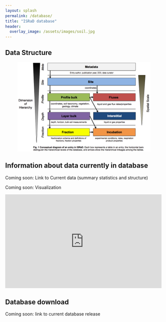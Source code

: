 ```yaml
---
layout: splash
permalink: /database/
title: "ISRaD database"
header:
  overlay_image: /assets/images/soil.jpg
---
```


## Data Structure

<figure>
	<img src="https://github.com/International-Soil-Radiocarbon-Database/ISRaD/raw/master/assets/images/structure_new.png">
</figure>

## Information about data currently in database

Coming soon: Link to Current data (summary statistics and structure)

Coming soon: Visualization

<embed src="https://github.com/International-Soil-Radiocarbon-Database/ISRaD/raw/master/assets/plots/mtcars.html" style="width:500px; height: 300px;">

## Database download

Coming soon: link to current database release